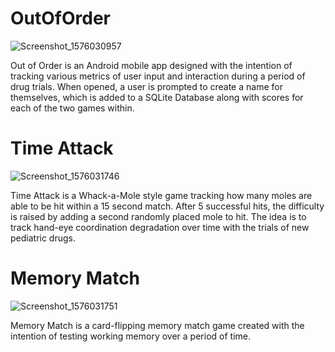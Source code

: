 # OutOfOrder

![Screenshot_1576030957](https://user-images.githubusercontent.com/54012999/70586370-b338e880-1b7b-11ea-9c1d-1d98302f5fcc.png)


Out of Order is an Android mobile app designed with the intention of tracking various metrics of user input and interaction during a period
of drug trials.  When opened, a user is prompted to create a name for themselves, which is added to a SQLite Database along with scores for
each of the two games within.

  # Time Attack
  ![Screenshot_1576031746](https://user-images.githubusercontent.com/54012999/70586493-11fe6200-1b7c-11ea-996b-75df2a4fc4ec.png)

Time Attack is a Whack-a-Mole style game tracking how many moles are able to be hit within a 15 second match.  After 5 successful hits, the
difficulty is raised by adding a second randomly placed mole to hit.  The idea is to track hand-eye coordination degradation over time with
the trials of new pediatric drugs.



# Memory Match
![Screenshot_1576031751](https://user-images.githubusercontent.com/54012999/70586496-1460bc00-1b7c-11ea-95dc-b55b871b7761.png)

Memory Match is a card-flipping memory match game created with the intention of testing working memory over a period of time.
